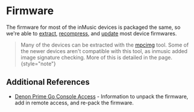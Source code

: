 # Firmware

The firmware for most of the inMusic devices is packaged the same, so we're able
to [extract](Extracting.md), [recompress](Recompressing.md), and [update](Updating.md) most device firmwares.

> Many of the devices can be extracted with
> the [mpcimg](https://github.com/TheKikGen/MPC-LiveXplore/tree/master/imgmaker) tool. Some of the newer devices aren't
> compatible with this tool, as inmusic added image signature checking. More of this is detailed in
> the [](Firmware-Layout.md) page.
> {style="note"}

## Additional References

* [Denon Prime Go Console Access](http://dnttalo.cluster029.hosting.ovh.net/doku.php?id=denon_prime_console) -
  Information to unpack the firmware, add in remote access, and re-pack the firmware.
